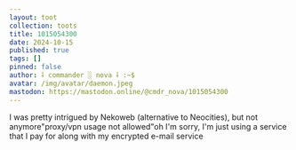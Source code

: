 ```yaml
---
layout: toot
collection: toots
title: 1015054300
date: 2024-10-15
published: true
tags: []
pinned: false
author: ⸸ commander ░ nova ⸸ :~$
avatar: /img/avatar/daemon.jpeg
mastodon: https://mastodon.online/@cmdr_nova/1015054300
---
```


I was pretty intrigued by Nekoweb (alternative to Neocities), but not anymore"proxy/vpn usage not allowed"oh I'm sorry, I'm just using a service that I pay for along with my encrypted e-mail service
